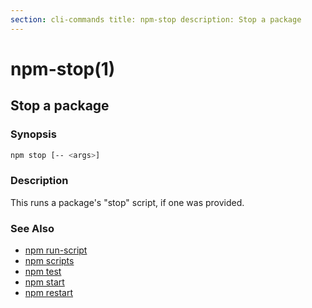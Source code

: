 ```yaml
---
section: cli-commands title: npm-stop description: Stop a package
---
```


# npm-stop(1)

## Stop a package

### Synopsis

```bash
npm stop [-- <args>]
```

### Description

This runs a package's "stop" script, if one was provided.

### See Also

* [npm run-script](/cli-commands/npm-run-script)
* [npm scripts](/using-npm/scripts)
* [npm test](/cli-commands/npm-test)
* [npm start](/cli-commands/npm-start)
* [npm restart](/cli-commands/npm-restart)

